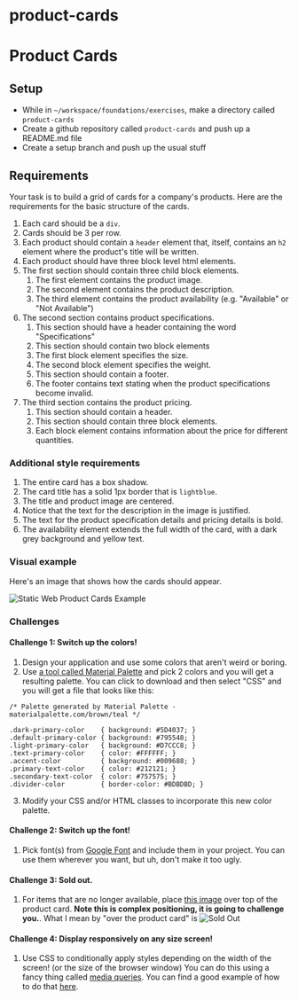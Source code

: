 # product-cards
# Product Cards

## Setup
* While in `~/workspace/foundations/exercises`, make a directory called `product-cards`
* Create a github repository called `product-cards` and push up a README.md file
* Create a setup branch and push up the usual stuff

## Requirements

Your task is to build a grid of cards for a company's products. Here are the requirements for the basic structure of the cards.

1. Each card should be a `div`.
1. Cards should be 3 per row.
1. Each product should contain a `header` element that, itself, contains an `h2` element where the product's title will be written.
1. Each product should have three block level html elements.
1. The first section should contain three child block elements.
    1. The first element contains the product image.
    1. The second element contains the product description.
    1. The third element contains the product availability (e.g. "Available" or "Not Available")
1. The second section contains product specifications.
    1. This section should have a header containing the word "Specifications"
    1. This section should contain two block elements
    1. The first block element specifies the size.
    1. The second block element specifies the weight.
    1. This section should contain a footer.
    1. The footer contains text stating when the product specifications become invalid.
1. The third section contains the product pricing.
    1. This section should contain a header.
    1. This section should contain three block elements.
    1. Each block element contains information about the price for different quantities.

### Additional style requirements

1. The entire card has a box shadow.
1. The card title has a solid 1px border that is `lightblue`.
1. The title and product image are centered.
1. Notice that the text for the description in the image is justified.
1. The text for the product specification details and pricing details is bold.
1. The availability element extends the full width of the card, with a dark grey background and yellow text.

### Visual example

Here's an image that shows how the cards should appear.

![Static Web Product Cards Example](./images/SW_HTML_CSS_exercise.png)


### Challenges

#### Challenge 1: Switch up the colors!
1. Design your application and use some colors that aren't weird or boring.
2. Use [a tool called Material Palette](https://www.materialpalette.com/) and pick 2 colors and you will get a resulting palette. You can click to download and then select "CSS" and you will get a file that looks like this:
```
/* Palette generated by Material Palette - materialpalette.com/brown/teal */

.dark-primary-color    { background: #5D4037; }
.default-primary-color { background: #795548; }
.light-primary-color   { background: #D7CCC8; }
.text-primary-color    { color: #FFFFFF; }
.accent-color          { background: #009688; }
.primary-text-color    { color: #212121; }
.secondary-text-color  { color: #757575; }
.divider-color         { border-color: #BDBDBD; }
```
3. Modify your CSS and/or HTML classes to incorporate this new color palette.

#### Challenge 2: Switch up the font!
1. Pick font(s) from [Google Font](https://fonts.google.com/) and include them in your project. You can use them wherever you want, but uh, don't make it too ugly. 

#### Challenge 3: Sold out.
1. For items that are no longer available, place [this image](https://raw.githubusercontent.com/morecallan/css102-e6/master/images/soldOut.png) over top of the product card. **Note this is complex positioning, it is going to challenge you.**. What I mean by "over the product card" is ![Sold Out](https://raw.githubusercontent.com/morecallan/css102-e6/master/images/CSS102-Mockup.png)

#### Challenge 4: Display responsively on any size screen!
1. Use CSS to conditionally apply styles depending on the width of the screen! (or the size of the browser window) You can do this using a fancy thing called [media queries](https://developer.mozilla.org/en-US/docs/Web/CSS/Media_Queries/Using_media_queries). You can find a good example of how to do that [here](https://css-tricks.com/designing-a-product-page-layout-with-flexbox/#article-header-id-4).
